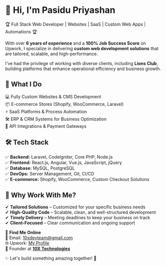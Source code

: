 # 👋 Hi, I'm Pasidu Priyashan  

🏆 Full Stack Web Developer | Websites | SaaS | Custom Web Apps | Automations 🏆  

With over **6 years of experience** and a **100% Job Success Score** on Upwork, I specialize in delivering **custom web development solutions** that are tailored, scalable, and high-performance.  

I've had the privilege of working with diverse clients, including **Lions Club**, building platforms that enhance operational efficiency and business growth.  

## 🚀 What I Do  
💻 Fully Custom Websites & CMS Development  
📦 E-commerce Stores (Shopify, WooCommerce, Laravel)  
⚡ SaaS Platforms & Process Automation  
🛠 ERP & CRM Systems for Business Optimization  
🔗 API Integrations & Payment Gateways  

## 🛠 Tech Stack  
✅ **Backend:** Laravel, CodeIgniter, Core PHP, Node.js  
✅ **Frontend:** React.js, Angular, Vue.js, JavaScript, jQuery  
✅ **Database:** MySQL, PostgreSQL  
✅ **DevOps:** Server Management, Git, CI/CD  
✅ **E-commerce:** Shopify, WooCommerce, Custom Checkout Solutions  

## 🌟 Why Work With Me?  
✔ **Tailored Solutions** – Customized for your specific business needs  
✔ **High-Quality Code** – Scalable, clean, and well-structured development  
✔ **Timely Delivery** – Meeting deadlines to keep your business on track  
✔ **Client-Focused** – Clear communication and ongoing support  

🔗 **Find Me Online**  
📩 Email: 10xdevteam@gmail.com  
🌐 Upwork: [My Profile](https://www.upwork.com/freelancers/~01699edcf497e1cbfb?mp_source=share)  
🏢 Founder at **[10X Technologies](https://10x-technologies.com)**  

✨ Let's build something amazing together! 🚀  
